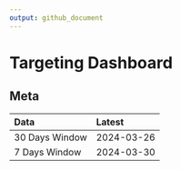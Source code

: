 ```yaml
---
output: github_document
---
```


# Targeting Dashboard



## Meta


|Data           |Latest     |
|:--------------|:----------|
|30 Days Window |2024-03-26 |
|7 Days Window  |2024-03-30 |
